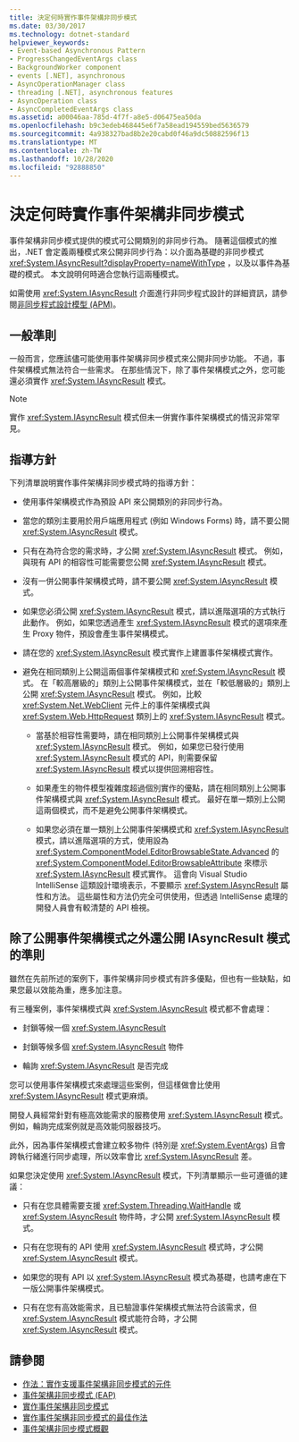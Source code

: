 ```yaml
---
title: 決定何時實作事件架構非同步模式
ms.date: 03/30/2017
ms.technology: dotnet-standard
helpviewer_keywords:
- Event-based Asynchronous Pattern
- ProgressChangedEventArgs class
- BackgroundWorker component
- events [.NET], asynchronous
- AsyncOperationManager class
- threading [.NET], asynchronous features
- AsyncOperation class
- AsyncCompletedEventArgs class
ms.assetid: a00046aa-785d-4f7f-a8e5-d06475ea50da
ms.openlocfilehash: b9c3edeb468445e6f7a58ead194559bed5636579
ms.sourcegitcommit: 4a938327bad8b2e20cabd0f46a9dc50882596f13
ms.translationtype: MT
ms.contentlocale: zh-TW
ms.lasthandoff: 10/28/2020
ms.locfileid: "92888850"
---
```

# <a name="deciding-when-to-implement-the-event-based-asynchronous-pattern"></a>決定何時實作事件架構非同步模式

事件架構非同步模式提供的模式可公開類別的非同步行為。 隨著這個模式的推出，.NET 會定義兩種模式來公開非同步行為：以介面為基礎的非同步模式 <xref:System.IAsyncResult?displayProperty=nameWithType> ，以及以事件為基礎的模式。 本文說明何時適合您執行這兩種模式。

如需使用 <xref:System.IAsyncResult> 介面進行非同步程式設計的詳細資訊，請參閱[非同步程式設計模型 (APM)](asynchronous-programming-model-apm.md)。

## <a name="general-principles"></a>一般準則

一般而言，您應該儘可能使用事件架構非同步模式來公開非同步功能。 不過，事件架構模式無法符合一些需求。 在那些情況下，除了事件架構模式之外，您可能還必須實作 <xref:System.IAsyncResult> 模式。

> [!NOTE]
> 實作 <xref:System.IAsyncResult> 模式但未一併實作事件架構模式的情況非常罕見。

## <a name="guidelines"></a>指導方針

下列清單說明實作事件架構非同步模式時的指導方針：

- 使用事件架構模式作為預設 API 來公開類別的非同步行為。

- 當您的類別主要用於用戶端應用程式 (例如 Windows Forms) 時，請不要公開 <xref:System.IAsyncResult> 模式。

- 只有在為符合您的需求時，才公開 <xref:System.IAsyncResult> 模式。 例如，與現有 API 的相容性可能需要您公開 <xref:System.IAsyncResult> 模式。

- 沒有一併公開事件架構模式時，請不要公開 <xref:System.IAsyncResult> 模式。

- 如果您必須公開 <xref:System.IAsyncResult> 模式，請以進階選項的方式執行此動作。 例如，如果您透過產生 <xref:System.IAsyncResult> 模式的選項來產生 Proxy 物件，預設會產生事件架構模式。

- 請在您的 <xref:System.IAsyncResult> 模式實作上建置事件架構模式實作。

- 避免在相同類別上公開這兩個事件架構模式和 <xref:System.IAsyncResult> 模式。 在「較高層級的」類別上公開事件架構模式，並在「較低層級的」類別上公開 <xref:System.IAsyncResult> 模式。 例如，比較 <xref:System.Net.WebClient> 元件上的事件架構模式與 <xref:System.Web.HttpRequest> 類別上的 <xref:System.IAsyncResult> 模式。

  - 當基於相容性需要時，請在相同類別上公開事件架構模式與 <xref:System.IAsyncResult> 模式。 例如，如果您已發行使用 <xref:System.IAsyncResult> 模式的 API，則需要保留 <xref:System.IAsyncResult> 模式以提供回溯相容性。

  - 如果產生的物件模型複雜度超過個別實作的優點，請在相同類別上公開事件架構模式與 <xref:System.IAsyncResult> 模式。 最好在單一類別上公開這兩個模式，而不是避免公開事件架構模式。

  - 如果您必須在單一類別上公開事件架構模式和 <xref:System.IAsyncResult> 模式，請以進階選項的方式，使用設為 <xref:System.ComponentModel.EditorBrowsableState.Advanced> 的 <xref:System.ComponentModel.EditorBrowsableAttribute> 來標示 <xref:System.IAsyncResult> 模式實作。 這會向 Visual Studio IntelliSense 這類設計環境表示，不要顯示 <xref:System.IAsyncResult> 屬性和方法。 這些屬性和方法仍完全可供使用，但透過 IntelliSense 處理的開發人員會有較清楚的 API 檢視。

## <a name="criteria-for-exposing-the-iasyncresult-pattern-in-addition-to-the-event-based-pattern"></a>除了公開事件架構模式之外還公開 IAsyncResult 模式的準則

雖然在先前所述的案例下，事件架構非同步模式有許多優點，但也有一些缺點，如果您最以效能為重，應多加注意。

有三種案例，事件架構模式與 <xref:System.IAsyncResult> 模式都不會處理：

- 封鎖等候一個 <xref:System.IAsyncResult>

- 封鎖等候多個 <xref:System.IAsyncResult> 物件

- 輪詢 <xref:System.IAsyncResult> 是否完成

您可以使用事件架構模式來處理這些案例，但這樣做會比使用 <xref:System.IAsyncResult> 模式更麻煩。

開發人員經常針對有極高效能需求的服務使用 <xref:System.IAsyncResult> 模式。 例如，輪詢完成案例就是高效能伺服器技巧。

此外，因為事件架構模式會建立較多物件 (特別是 <xref:System.EventArgs>) 且會跨執行緒進行同步處理，所以效率會比 <xref:System.IAsyncResult> 差。

如果您決定使用 <xref:System.IAsyncResult> 模式，下列清單顯示一些可遵循的建議：

- 只有在您具體需要支援 <xref:System.Threading.WaitHandle> 或 <xref:System.IAsyncResult> 物件時，才公開 <xref:System.IAsyncResult> 模式。

- 只有在您現有的 API 使用 <xref:System.IAsyncResult> 模式時，才公開 <xref:System.IAsyncResult> 模式。

- 如果您的現有 API 以 <xref:System.IAsyncResult> 模式為基礎，也請考慮在下一版公開事件架構模式。

- 只有在您有高效能需求，且已驗證事件架構模式無法符合該需求，但 <xref:System.IAsyncResult> 模式能符合時，才公開 <xref:System.IAsyncResult> 模式。

## <a name="see-also"></a>請參閱

- [作法：實作支援事件架構非同步模式的元件](component-that-supports-the-event-based-asynchronous-pattern.md)
- [事件架構非同步模式 (EAP)](event-based-asynchronous-pattern-eap.md)
- [實作事件架構非同步模式](implementing-the-event-based-asynchronous-pattern.md)
- [實作事件架構非同步模式的最佳作法](best-practices-for-implementing-the-event-based-asynchronous-pattern.md)
- [事件架構非同步模式概觀](event-based-asynchronous-pattern-overview.md)
